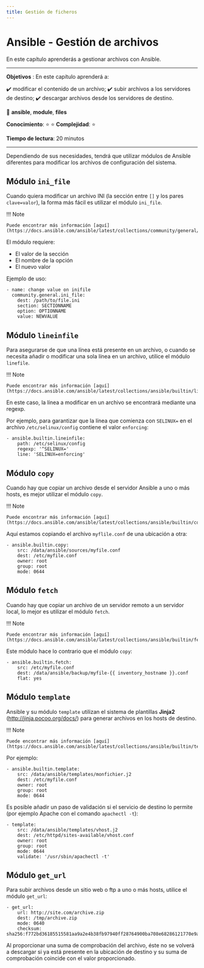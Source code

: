 ```yaml
---
title: Gestión de ficheros
---
```


# Ansible - Gestión de archivos

En este capítulo aprenderás a gestionar archivos con Ansible.

****

**Objetivos** : En este capítulo aprenderá a:

:heavy_check_mark: modificar el contenido de un archivo;
:heavy_check_mark: subir archivos a los servidores de destino;
:heavy_check_mark: descargar archivos desde los servidores de destino.

:checkered_flag: **ansible**, **module**, **files**

**Conocimiento**: :star: :star:
**Complejidad**: :star:

**Tiempo de lectura**: 20 minutos

****

Dependiendo de sus necesidades, tendrá que utilizar módulos de Ansible diferentes para modificar los archivos de configuración del sistema.

## Módulo `ini_file`

Cuando quiera modificar un archivo INI (la sección entre `[]` y los pares `clave=valor`), la forma más fácil es utilizar el módulo `ini_file`.

!!! Note

    Puede encontrar más información [aquí](https://docs.ansible.com/ansible/latest/collections/community/general/ini_file_module.html).

El módulo requiere:

* El valor de la sección
* El nombre de la opción
* El nuevo valor

Ejemplo de uso:

```
- name: change value on inifile
  community.general.ini_file:
    dest: /path/to/file.ini
    section: SECTIONNAME
    option: OPTIONNAME
    value: NEWVALUE
```

## Módulo `lineinfile`

Para asegurarse de que una línea está presente en un archivo, o cuando se necesita añadir o modificar una sola línea en un archivo, utilice el módulo `linefile`.

!!! Note

    Puede encontrar más información [aquí](https://docs.ansible.com/ansible/latest/collections/ansible/builtin/lineinfile_module.html).

En este caso, la línea a modificar en un archivo se encontrará mediante una regexp.

Por ejemplo, para garantizar que la línea que comienza con `SELINUX=` en el archivo `/etc/selinux/config` contiene el valor `enforcing`:

```
- ansible.builtin.lineinfile:
    path: /etc/selinux/config
    regexp: '^SELINUX='
    line: 'SELINUX=enforcing'
```

## Módulo `copy`

Cuando hay que copiar un archivo desde el servidor Ansible a uno o más hosts, es mejor utilizar el módulo `copy`.

!!! Note

    Puede encontrar más información [aquí](https://docs.ansible.com/ansible/latest/collections/ansible/builtin/copy_module.html).

Aquí estamos copiando el archivo `myflile.conf` de una ubicación a otra:

```
- ansible.builtin.copy:
    src: /data/ansible/sources/myfile.conf
    dest: /etc/myfile.conf
    owner: root
    group: root
    mode: 0644
```

## Módulo `fetch`

Cuando hay que copiar un archivo de un servidor remoto a un servidor local, lo mejor es utilizar el módulo `fetch`.

!!! Note

    Puede encontrar más información [aquí](https://docs.ansible.com/ansible/latest/collections/ansible/builtin/fetch_module.html).

Este módulo hace lo contrario que el módulo `copy`:

```
- ansible.builtin.fetch:
    src: /etc/myfile.conf
    dest: /data/ansible/backup/myfile-{{ inventory_hostname }}.conf
    flat: yes
```

## Módulo `template`

Ansible y su módulo `template` utilizan el sistema de plantillas **Jinja2** (http://jinja.pocoo.org/docs/) para generar archivos en los hosts de destino.

!!! Note

    Puede encontrar más información [aquí](https://docs.ansible.com/ansible/latest/collections/ansible/builtin/template_module.html).

Por ejemplo:

```
- ansible.builtin.template:
    src: /data/ansible/templates/monfichier.j2
    dest: /etc/myfile.conf
    owner: root
    group: root
    mode: 0644
```

Es posible añadir un paso de validación si el servicio de destino lo permite (por ejemplo Apache con el comando `apachectl -t`):

```
- template:
    src: /data/ansible/templates/vhost.j2
    dest: /etc/httpd/sites-available/vhost.conf
    owner: root
    group: root
    mode: 0644
    validate: '/usr/sbin/apachectl -t'
```

## Módulo `get_url`

Para subir archivos desde un sitio web o ftp a uno o más hosts, utilice el módulo `get_url`:

```
- get_url:
    url: http://site.com/archive.zip
    dest: /tmp/archive.zip
    mode: 0640
    checksum: sha256:f772bd36185515581aa9a2e4b38fb97940ff28764900ba708e68286121770e9a
```

Al proporcionar una suma de comprobación del archivo, éste no se volverá a descargar si ya está presente en la ubicación de destino y su suma de comprobación coincide con el valor proporcionado.
